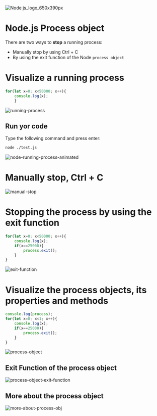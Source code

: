 ![Node js_logo_650x390px](https://github.com/danielurra/node-process-object/assets/51704179/3c4a7e29-7ad6-4b0a-b4d9-dc25508bd38f)

# Node.js Process object
There are two ways to **stop** a running process:
* Manually stop by using Ctrl + C
* By using the exit function of the Node `process object`

# Visualize a running process
```javascript
for(let x=0; x<50000; x++){
    console.log(x);
    }
```
![running-process](https://github.com/danielurra/node-process-object/assets/51704179/d1daeab4-1e82-4065-a1f4-0ec3d803fd07)

## Run yor code
Type the following command and press enter:<br>
```bash
node ./test.js
```
![node-running-process-animated](https://github.com/danielurra/node-process-object/assets/51704179/1a30c5fa-4a63-40ec-8f7b-0e0ba3c873b7)

# Manually stop, Ctrl + C
![manual-stop](https://github.com/danielurra/node-process-object/assets/51704179/96dfcdbe-a443-4d53-bfd6-0cacdd54cbf1)

# Stopping the process by using the exit function
```javascript
for(let x=0; x<50000; x++){
    console.log(x);
    if(x==25000){
        process.exit();
    }
}
```
![exit-function](https://github.com/danielurra/node-process-object/assets/51704179/79116dc0-a381-4c64-a2d2-013fb960a833)

# Visualize the process objects, its properties and methods
```javascript
console.log(process);
for(let x=0; x<1; x++){
    console.log(x);
    if(x==25000){
        process.exit();
    }
}
```
![process-object](https://github.com/danielurra/node-process-object/assets/51704179/839a59ff-2433-4095-abdd-c71c80d4472e)

## Exit Function of the process object
![process-object-exit-function](https://github.com/danielurra/node-process-object/assets/51704179/9afce6c1-92c3-4ffd-ad80-c579824ed564)

## More about the process object
![more-about-process-obj](https://github.com/danielurra/node-process-object/assets/51704179/4b95790c-49c7-457c-b574-743dee5c6e09)

